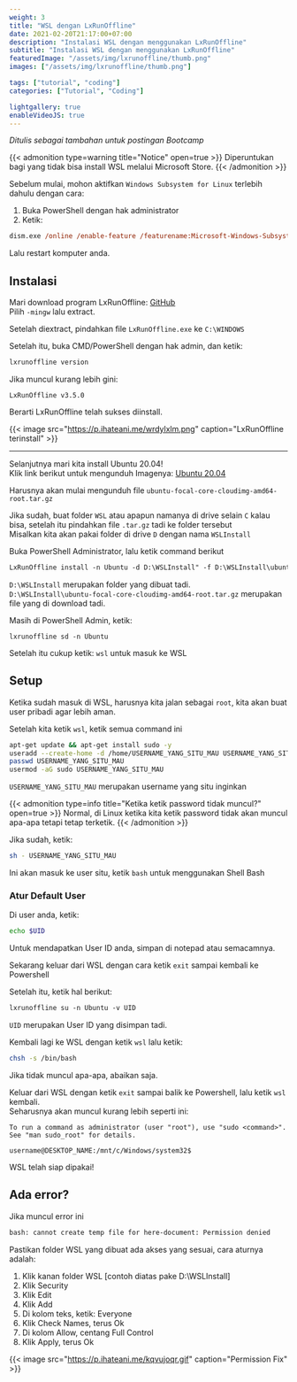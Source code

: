 ```yaml
---
weight: 3
title: "WSL dengan LxRunOffline"
date: 2021-02-20T21:17:00+07:00
description: "Instalasi WSL dengan menggunakan LxRunOffline"
subtitle: "Instalasi WSL dengan menggunakan LxRunOffline"
featuredImage: "/assets/img/lxrunoffline/thumb.png"
images: ["/assets/img/lxrunoffline/thumb.png"]

tags: ["tutorial", "coding"]
categories: ["Tutorial", "Coding"]

lightgallery: true
enableVideoJS: true
---
```


<i>Ditulis sebagai tambahan untuk postingan Bootcamp</i>

<!--more-->

{{< admonition type=warning title="Notice" open=true >}}
Diperuntukan bagi yang tidak bisa install WSL melalui Microsoft Store.
{{< /admonition >}}

Sebelum mulai, mohon aktifkan `Windows Subsystem for Linux` terlebih dahulu dengan cara:

1. Buka PowerShell dengan hak administrator
2. Ketik:
```ps
dism.exe /online /enable-feature /featurename:Microsoft-Windows-Subsystem-Linux /all /norestart
```

Lalu restart komputer anda.

## Instalasi
Mari download program LxRunOffline: [GitHub](https://github.com/DDoSolitary/LxRunOffline/releases)<br>
Pilih `-mingw` lalu extract.

Setelah diextract, pindahkan file `LxRunOffline.exe` ke `C:\WINDOWS`

Setelah itu, buka CMD/PowerShell dengan hak admin, dan ketik:
```bat
lxrunoffline version
```

Jika muncul kurang lebih gini:
```
LxRunOffline v3.5.0
```
Berarti LxRunOffline telah sukses diinstall.

{{< image src="https://p.ihateani.me/wrdylxlm.png" caption="LxRunOffline terinstall" >}}

---

Selanjutnya mari kita install Ubuntu 20.04!<br>
Klik link berikut untuk mengunduh Imagenya: [Ubuntu 20.04](https://lxrunoffline.apphb.com/download/ubuntu/focal)

Harusnya akan mulai mengunduh file `ubuntu-focal-core-cloudimg-amd64-root.tar.gz`

Jika sudah, buat folder `WSL` atau apapun namanya di drive selain `C` kalau bisa, setelah itu pindahkan file `.tar.gz` tadi ke folder tersebut<br>
Misalkan kita akan pakai folder di drive `D` dengan nama `WSLInstall`

Buka PowerShell Administrator, lalu ketik command berikut
```ps
LxRunOffline install -n Ubuntu -d D:\WSLInstall" -f D:\WSLInstall\ubuntu-focal-core-cloudimg-amd64-root.tar.gz
```

`D:\WSLInstall` merupakan folder yang dibuat tadi.<br>
`D:\WSLInstall\ubuntu-focal-core-cloudimg-amd64-root.tar.gz` merupakan file yang di download tadi.

Masih di PowerShell Admin, ketik:
```
lxrunoffline sd -n Ubuntu
```

Setelah itu cukup ketik: `wsl` untuk masuk ke WSL

## Setup
Ketika sudah masuk di WSL, harusnya kita jalan sebagai `root`, kita akan buat user pribadi agar lebih aman.

Setelah kita ketik `wsl`, ketik semua command ini

```sh
apt-get update && apt-get install sudo -y
useradd --create-home -d /home/USERNAME_YANG_SITU_MAU USERNAME_YANG_SITU_MAU
passwd USERNAME_YANG_SITU_MAU
usermod -aG sudo USERNAME_YANG_SITU_MAU
```

`USERNAME_YANG_SITU_MAU` merupakan username yang situ inginkan

{{< admonition type=info title="Ketika ketik password tidak muncul?" open=true >}}
Normal, di Linux ketika kita ketik password tidak akan muncul apa-apa tetapi tetap terketik.
{{< /admonition >}}

Jika sudah, ketik:
```sh
sh - USERNAME_YANG_SITU_MAU
```

Ini akan masuk ke user situ, ketik `bash` untuk menggunakan Shell Bash

### Atur Default User
Di user anda, ketik:
```sh
echo $UID
```

Untuk mendapatkan User ID anda, simpan di notepad atau semacamnya.

Sekarang keluar dari WSL dengan cara ketik `exit` sampai kembali ke Powershell

Setelah itu, ketik hal berikut:
```ps
lxrunoffline su -n Ubuntu -v UID
```
`UID` merupakan User ID yang disimpan tadi.

Kembali lagi ke WSL dengan ketik `wsl` lalu ketik:
```sh
chsh -s /bin/bash
```
Jika tidak muncul apa-apa, abaikan saja.

Keluar dari WSL dengan ketik `exit` sampai balik ke Powershell, lalu ketik `wsl` kembali.<br>
Seharusnya akan muncul kurang lebih seperti ini:
```
To run a command as administrator (user "root"), use "sudo <command>".
See "man sudo_root" for details.

username@DESKTOP_NAME:/mnt/c/Windows/system32$
```

WSL telah siap dipakai!

## Ada error?

Jika muncul error ini
```bash
bash: cannot create temp file for here-document: Permission denied
```

Pastikan folder WSL yang dibuat ada akses yang sesuai, cara aturnya adalah:
1. Klik kanan folder WSL [contoh diatas pake D:\WSLInstall]
2. Klik Security
3. Klik Edit
4. Klik Add
5. Di kolom teks, ketik: Everyone
6. Klik Check Names, terus Ok
7. Di kolom Allow, centang Full Control
8. Klik Apply, terus Ok

{{< image src="https://p.ihateani.me/kqvujoqr.gif" caption="Permission Fix" >}}